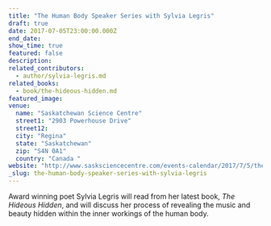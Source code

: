```yaml
---
title: "The Human Body Speaker Series with Sylvia Legris"
draft: true
date: 2017-07-05T23:00:00.000Z
end_date:
show_time: true
featured: false
description:
related_contributors:
  - author/sylvia-legris.md
related_books:
  - book/the-hideous-hidden.md
featured_image: 
venue:
  name: "Saskatchewan Science Centre"
  street1: "2903 Powerhouse Drive"
  street12:
  city: "Regina"
  state: "Saskatchewan"
  zip: "S4N 0A1"
  country: "Canada "
website: "http://www.sasksciencecentre.com/events-calendar/2017/7/5/the-human-body-speaker-series-sylvia-legris"
_slug: the-human-body-speaker-series-with-sylvia-legris
---
```


Award winning poet Sylvia Legris will read from her latest book, *The Hideous Hidden*, and will discuss her process of revealing the music and beauty hidden within the inner workings of the human body.

